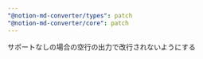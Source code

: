 ```yaml
---
"@notion-md-converter/types": patch
"@notion-md-converter/core": patch
---
```


サポートなしの場合の空行の出力で改行されないようにする
